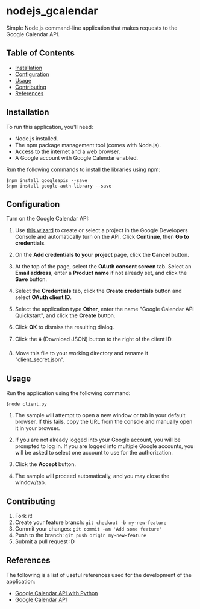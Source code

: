 # nodejs_gcalendar
Simple Node.js command-line application that makes requests to the Google Calendar API.

## Table of Contents
 - [Installation](#installation)
 - [Configuration](#configuration)
 - [Usage](#usage)
 - [Contributing](#contributing)
 - [References](#references)

## Installation

To run this application, you'll need:
* Node.js installed.
* The npm package management tool (comes with Node.js).
* Access to the internet and a web browser.
* A Google account with Google Calendar enabled.

Run the following commands to install the libraries using npm:
```shell
$npm install googleapis --save
$npm install google-auth-library --save
```

## Configuration

Turn on the Google Calendar API:

1. Use [this wizard](https://console.developers.google.com/start/api?id=calendar) to create or select a project in the Google Developers Console and automatically turn on the API. Click **Continue**, then **Go to credentials**.

2. On the **Add credentials to your project** page, click the **Cancel** button.

3. At the top of the page, select the **OAuth consent screen** tab. Select an **Email address**, enter a **Product name** if not already set, and click the **Save** button.

4. Select the **Credentials** tab, click the **Create credentials** button and select **OAuth client ID**.

5. Select the application type **Other**, enter the name "Google Calendar API Quickstart", and click the **Create** button.

6. Click **OK** to dismiss the resulting dialog.

7. Click the :arrow_down: (Download JSON) button to the right of the client ID.

8. Move this file to your working directory and rename it "client_secret.json".

## Usage

Run the application using the following command:
```shell
$node client.py
```
1. The sample will attempt to open a new window or tab in your default browser. If this fails, copy the URL from the console and manually open it in your browser.

2. If you are not already logged into your Google account, you will be prompted to log in. If you are logged into multiple Google accounts, you will be asked to select one account to use for the authorization.
3. Click the **Accept** button.
4. The sample will proceed automatically, and you may close the window/tab.

## Contributing

1. Fork it!
2. Create your feature branch: `git checkout -b my-new-feature`
3. Commit your changes: `git commit -am 'Add some feature'`
4. Push to the branch: `git push origin my-new-feature`
5. Submit a pull request :D

## References

The following is a list of useful references used for the development of the application:
* [Google Calendar API with Python](https://developers.google.com/google-apps/calendar/quickstart/python)
* [Google Calendar API](https://developers.google.com/apis-explorer/#s/calendar/v3/)
